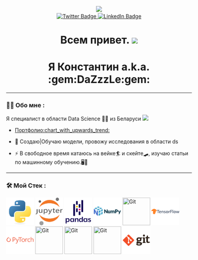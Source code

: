 <div id="header" align="center">
  <img src="https://media.giphy.com/media/v1.Y2lkPTc5MGI3NjExNXR0N3Jhb2F1M3RkcWFqdDhqZTVmOXk3cnU3czBreGR1dG9oZWZkZiZlcD12MV9pbnRlcm5hbF9naWZfYnlfaWQmY3Q9cw/5eLDrEaRGHegx2FeF2/giphy.gif" width="200"/>
</div>
<div id="badges" align="center">
  <a href="https://t.me/Dazzle_dazzle_dazzle">
    <img src="https://img.shields.io/badge/Telegram-deepskyblue?style=for-the-badge&logo=telegram&logoColor=white" alt="Twitter Badge"/>
  </a>
  <a href="https://www.linkedin.com/in/konstantin-sinkevich-39b982265/">
    <img src="https://img.shields.io/badge/LinkedIn-blue?style=for-the-badge&logo=linkedin&logoColor=white" alt="LinkedIn Badge"/>
  </a>
</div>
<div id="header" align="center">
<h1>
  Всем привет. 
  <img src="https://media.giphy.com/media/hvRJCLFzcasrR4ia7z/giphy.gif" width="30px"/>
</h1>
<h1>
  Я Константин a.k.a. :gem:DaZzzLe:gem:
</h1>
</div>

---

### :man_technologist: Обо мне :

Я специалист в области Data Science :man_scientist: из Беларуси <img src="https://media.giphy.com/media/WUlplcMpOCEmTGBtBW/giphy.gif" width="30">

- <a href="https://github.com/DazzleBlind/Portfolio_Practicum">
    Портфолио:chart_with_upwards_trend:
  </a>

- :seedling:  Создаю|Обучаю модели, провожу исследования в области ds
  
- :zap: В свободное время катаюсь на вейке:surfer: и скейте:skateboard:, изучаю статьи по машинному обучению.:desktop_computer::space_invader:

---

### :hammer_and_wrench: Мой Стек :
<div>
<img src="https://github.com/devicons/devicon/blob/master/icons/python/python-original.svg" title="Git" **alt="Git" width="75" height="75"/>
<img src="https://github.com/devicons/devicon/blob/master/icons/jupyter/jupyter-original-wordmark.svg" title="Git" **alt="Git" width="75" height="75"/>
<img src="https://github.com/devicons/devicon/blob/master/icons/pandas/pandas-original-wordmark.svg" title="Git" **alt="Git" width="75" height="75"/>
<img src="https://github.com/devicons/devicon/blob/master/icons/numpy/numpy-original-wordmark.svg" title="Git" **alt="Git" width="75" height="75"/>
<img src="https://upload.wikimedia.org/wikipedia/commons/0/05/Scikit_learn_logo_small.svg" title="Git" **alt="Git" width="75" height="75"/>
<img src="https://github.com/devicons/devicon/blob/master/icons/tensorflow/tensorflow-original-wordmark.svg" title="Git" **alt="Git" width="75" height="75"/>
<img src="https://github.com/devicons/devicon/blob/master/icons/pytorch/pytorch-plain-wordmark.svg" title="Git" **alt="Git" width="75" height="75"/>
<img src="https://upload.wikimedia.org/wikipedia/commons/d/d0/Google_Colaboratory_SVG_Logo.svg" title="Git" **alt="Git" width="75" height="75"/>
<img src="https://static.cdnlogo.com/logos/c/48/catboost.svg" title="Git" **alt="Git" width="75" height="75"/>
<img src="https://numfocus.org/wp-content/uploads/2018/01/gensim-circle.png" title="Git" **alt="Git" width="75" height="75"/>
<img src="https://github.com/devicons/devicon/blob/master/icons/git/git-original-wordmark.svg" title="Git" **alt="Git" width="75" height="75"/>
</div>
